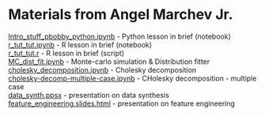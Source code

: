 # Materials from Angel Marchev Jr.
[Intro_stuff_pbobby_python.ipynb](Intro_stuff_pbobby_python.ipynb) - Python lesson in brief (notebook)   
[r_tut_tut.ipynb](r_tut_tut.ipynb) - R lesson in brief (notebook)   
[r_tut_tut.r](r_tut_tut.r) - R lesson in brief (script)    
[MC_dist_fit.ipynb](MC_dist_fit.ipynb) - Monte-carlo simulation & Distribution fitter    
[cholesky_decomposition.ipynb](cholesky_decomposition.ipynb) - Cholesky decomposition   
[cholesky-decomp-multiple-case.ipynb](cholesky-decomp-multiple-case.ipynb) - CHolesky decomposition - multiple case   
[data_synth.ppsx](data_synth.ppsx) - presentation on data synthesis
[feature_engineering.slides.html](feature_engineering.slides.html) - presentation on feature engineering  
